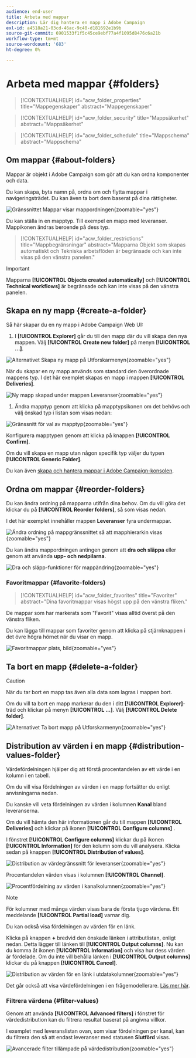 ```yaml
---
audience: end-user
title: Arbeta med mappar
description: Lär dig hantera en mapp i Adobe Campaign
exl-id: a4518a21-03cd-46ac-9c40-d181692e1b9b
source-git-commit: 6901533f1f5c45ce9ebf77a4f1095d8476c6a21b
workflow-type: tm+mt
source-wordcount: '683'
ht-degree: 0%

---
```


# Arbeta med mappar {#folders}

>[!CONTEXTUALHELP]
>id="acw_folder_properties"
>title="Mappegenskaper"
>abstract="Mappegenskaper"

>[!CONTEXTUALHELP]
>id="acw_folder_security"
>title="Mappsäkerhet"
>abstract="Mappsäkerhet"

>[!CONTEXTUALHELP]
>id="acw_folder_schedule"
>title="Mappschema"
>abstract="Mappschema"

## Om mappar {#about-folders}

Mappar är objekt i Adobe Campaign som gör att du kan ordna komponenter och data.

Du kan skapa, byta namn på, ordna om och flytta mappar i navigeringsträdet. Du kan även ta bort dem baserat på dina rättigheter.

![Gränssnittet Mappar visar mappordningen](assets/folders.png){zoomable="yes"}

Du kan ställa in en mapptyp. Till exempel en mapp med leveranser. Mappikonen ändras beroende på dess typ.

>[!CONTEXTUALHELP]
>id="acw_folder_restrictions"
>title="Mappbegränsningar"
>abstract="Mapparna Objekt som skapas automatiskt och Tekniska arbetsflöden är begränsade och kan inte visas på den vänstra panelen."

>[!IMPORTANT]
>
>Mapparna **[!UICONTROL Objects created automatically]** och **[!UICONTROL Technical workflows]** är begränsade och kan inte visas på den vänstra panelen.


## Skapa en ny mapp {#create-a-folder}

Så här skapar du en ny mapp i Adobe Campaign Web UI:

1. I **[!UICONTROL Explorer]** går du till den mapp där du vill skapa den nya mappen. Välj **[!UICONTROL Create new folder]** på menyn **[!UICONTROL ...]**.

![Alternativet Skapa ny mapp på Utforskarmenyn](assets/folder_create.png){zoomable="yes"}

När du skapar en ny mapp används som standard den överordnade mappens typ. I det här exemplet skapas en mapp i mappen **[!UICONTROL Deliveries]**.

![Ny mapp skapad under mappen Leveranser](assets/folder_new.png){zoomable="yes"}

1. Ändra mapptyp genom att klicka på mapptypsikonen om det behövs och välj önskad typ i listan som visas nedan:

![Gränssnitt för val av mapptyp](assets/folder_type.png){zoomable="yes"}

Konfigurera mapptypen genom att klicka på knappen **[!UICONTROL Confirm]**.

Om du vill skapa en mapp utan någon specifik typ väljer du typen **[!UICONTROL Generic Folder]**.

Du kan även [skapa och hantera mappar i Adobe Campaign-konsolen](https://experienceleague.adobe.com/en/docs/campaign/campaign-v8/config/configuration/folders-and-views).

## Ordna om mappar {#reorder-folders}

Du kan ändra ordning på mapparna utifrån dina behov. Om du vill göra det klickar du på **[!UICONTROL Reorder folders]**, så som visas nedan.

I det här exemplet innehåller mappen **Leveranser** fyra undermappar.

![Ändra ordning på mappgränssnittet så att mapphierarkin visas](assets/folder-reorder.png){zoomable="yes"}

Du kan ändra mappordningen antingen genom att **dra och släppa** eller genom att använda **upp- och nedpilarna**.

![Dra och släpp-funktioner för mappändring](assets/folder-draganddrop.png){zoomable="yes"}

### Favoritmappar {#favorite-folders}

>[!CONTEXTUALHELP]
>id="acw_folder_favorites"
>title="Favoriter"
>abstract="Dina favoritmappar visas högst upp på den vänstra fliken."

De mappar som har markerats som &quot;Favorit&quot; visas alltid överst på den vänstra fliken.

Du kan lägga till mappar som favoriter genom att klicka på stjärnknappen i det övre högra hörnet när du visar en mapp.

![Favoritmappar plats, bild](assets/folders-favorite.png){zoomable="yes"}

## Ta bort en mapp {#delete-a-folder}

>[!CAUTION]
>
>När du tar bort en mapp tas även alla data som lagras i mappen bort.

Om du vill ta bort en mapp markerar du den i ditt **[!UICONTROL Explorer]**-träd och klickar på menyn **[!UICONTROL ...]**. Välj **[!UICONTROL Delete folder]**.

![Alternativet Ta bort mapp på Utforskarmenyn](assets/folder_delete.png){zoomable="yes"}

## Distribution av värden i en mapp {#distribution-values-folder}

Värdefördelningen hjälper dig att förstå procentandelen av ett värde i en kolumn i en tabell.

Om du vill visa fördelningen av värden i en mapp fortsätter du enligt anvisningarna nedan.

Du kanske vill veta fördelningen av värden i kolumnen **Kanal** bland leveranserna.

Om du vill hämta den här informationen går du till mappen **[!UICONTROL Deliveries]** och klickar på ikonen **[!UICONTROL Configure columns]** .

I fönstret **[!UICONTROL Configure columns]** klickar du på ikonen **[!UICONTROL Information]** för den kolumn som du vill analysera. Klicka sedan på knappen **[!UICONTROL Distribution of values]**.

![Distribution av värdegränssnitt för leveranser](assets/values_deliveries.png){zoomable="yes"}

Procentandelen värden visas i kolumnen **[!UICONTROL Channel]**.

![Procentfördelning av värden i kanalkolumnen](assets/values_percentage.png){zoomable="yes"}

>[!NOTE]
>
>För kolumner med många värden visas bara de första tjugo värdena. Ett meddelande **[!UICONTROL Partial load]** varnar dig.

Du kan också visa fördelningen av värden för en länk.

Klicka på knappen **+** bredvid den önskade länken i attributlistan, enligt nedan. Detta lägger till länken till **[!UICONTROL Output columns]**. Nu kan du komma åt ikonen **[!UICONTROL Information]** och visa hur dess värden är fördelade. Om du inte vill behålla länken i **[!UICONTROL Output columns]** klickar du på knappen **[!UICONTROL Cancel]**.

![Distribution av värden för en länk i utdatakolumner](assets/values_link.png){zoomable="yes"}

Det går också att visa värdefördelningen i en frågemodellerare. [Läs mer här](../query/build-query.md#distribution-of-values-in-a-query).

### Filtrera värdena {#filter-values}

Genom att använda **[!UICONTROL Advanced filters]** i fönstret för värdedistribution kan du filtrera resultat baserat på angivna villkor.

I exemplet med leveranslistan ovan, som visar fördelningen per kanal, kan du filtrera den så att endast leveranser med statusen **Slutförd** visas.

![Avancerade filter tillämpade på värdedistribution](assets/values_filter.png){zoomable="yes"}